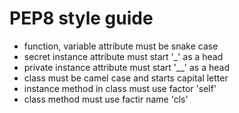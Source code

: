 # PEP8 style guide
- function, variable attribute must be snake case
- secret instance attribute must start '_' as a head
- private instance attribute must start '__' as a head
- class must be camel case and starts capital letter
- instance method in class must use factor 'self'
- class method must use factir name 'cls'